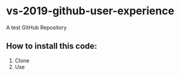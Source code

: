 # vs-2019-github-user-experience
A test GitHub Repository

## How to install this code:

1. Clone
2. Use
